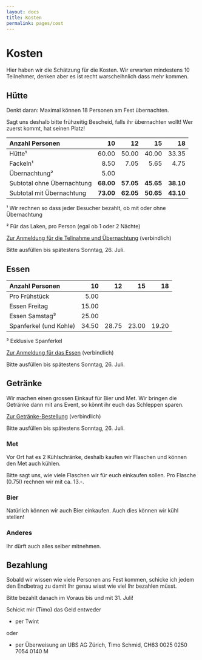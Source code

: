 ```yaml
---
layout: docs
title: Kosten
permalink: pages/cost
---
```


# Kosten

Hier haben wir die Schätzung für die Kosten. Wir erwarten mindestens 10 Teilnehmer, denken aber es ist recht warscheihnlich dass mehr kommen.

## Hütte

Denkt daran: Maximal können 18 Personen am Fest übernachten.

Sagt uns deshalb bitte frühzeitig Bescheid, falls ihr übernachten wollt!
Wer zuerst kommt, hat seinen Platz!


| Anzahl Personen            |        10 |        12 |        15 |        18 |
|:---------------------------|----------:|----------:|----------:|----------:|
| Hütte¹                     |     60.00 |     50.00 |     40.00 |     33.35 |
| Fackeln¹                   |      8.50 |      7.05 |      5.65 |      4.75 |
| Übernachtung²              |      5.00                                     |
| Subtotal ohne Übernachtung | **68.00** | **57.05** | **45.65** | **38.10** |
| Subtotal mit Übernachtung  | **73.00** | **62.05** | **50.65** | **43.10** |

¹ Wir rechnen so dass jeder Besucher bezahlt, ob mit oder ohne Übernachtung

² Für das Laken, pro Person (egal ob 1 oder 2 Nächte)

<a href="https://forms.gle/xVDro3bBDFeF6E1s8" target="_blank">Zur Anmeldung für die Telinahme und Übernachtung</a> (verbindlich)

Bitte ausfüllen bis spätestens Sonntag, 26. Juli.

## Essen

| Anzahl Personen        |        10 |        12 |        15 |        18 |
|:-----------------------|----------:|----------:|----------:|----------:|
| Pro Frühstück          |      5.00                                     |
| Essen Freitag          |     15.00                                     |
| Essen Samstag³         |     25.00                                     |
| Spanferkel (und Kohle) |     34.50 |     28.75 |     23.00 |     19.20 |

³ Exklusive Spanferkel

<a href="https://forms.gle/4X8q21FVxjqiaXZPA" target="_blank">Zur Anmeldung für das Essen</a> (verbindlich)

Bitte ausfüllen bis spätestens Sonntag, 26. Juli.

## Getränke

Wir machen einen grossen Einkauf für Bier und Met.
Wir bringen die Getränke dann mit ans Event, so könnt ihr euch das Schleppen sparen.

<a href="https://forms.gle/iD4FJFNALUbtFzcK7" target="_blank">Zur Getränke-Bestellung</a> (verbindlich)

Bitte ausfüllen bis spätestens Sonntag, 26. Juli.

### Met

Vor Ort hat es 2 Kühlschränke, deshalb kaufen wir Flaschen und können den Met auch kühlen.

Bitte sagt uns, wie viele Flaschen wir für euch einkaufen sollen. Pro Flasche (0.75l) rechnen wir mit ca. 13.-.

### Bier

Natürlich können wir auch Bier einkaufen. Auch dies können wir kühl stellen!

### Anderes

Ihr dürft auch alles selber mitnehmen.

## Bezahlung

Sobald wir wissen wie viele Personen ans Fest kommen, schicke ich jedem den Endbetrag zu damit Ihr genau wisst wie viel Ihr bezahlen müsst.

Bitte bezahlt danach im Voraus bis und mit 31. Juli!

Schickt mir (Timo) das Geld entweder

* per Twint

oder

* per Überweisung an UBS AG Zürich, Timo Schmid, CH63 0025 0250 7054 0140 M
